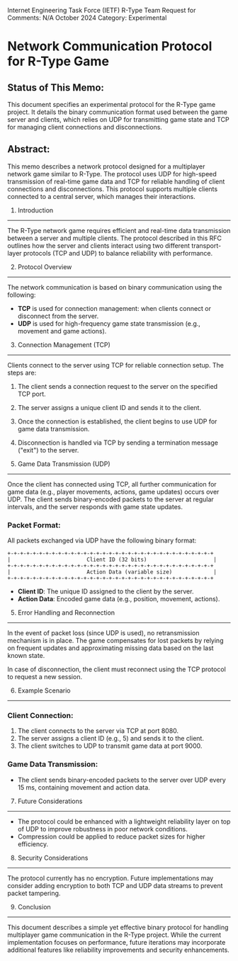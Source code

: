 
Internet Engineering Task Force (IETF)                              R-Type Team
Request for Comments: N/A                                             October 2024
Category: Experimental

Network Communication Protocol for R-Type Game
================================================

Status of This Memo:
-------------------
This document specifies an experimental protocol for the R-Type game project. It
details the binary communication format used between the game server and clients,
which relies on UDP for transmitting game state and TCP for managing client
connections and disconnections.

Abstract:
---------
This memo describes a network protocol designed for a multiplayer network game
similar to R-Type. The protocol uses UDP for high-speed transmission of real-time
game data and TCP for reliable handling of client connections and disconnections.
This protocol supports multiple clients connected to a central server, which manages
their interactions.

1. Introduction
---------------
The R-Type network game requires efficient and real-time data transmission between
a server and multiple clients. The protocol described in this RFC outlines how the
server and clients interact using two different transport-layer protocols (TCP and
UDP) to balance reliability with performance.

2. Protocol Overview
---------------------
The network communication is based on binary communication using the following:
- **TCP** is used for connection management: when clients connect or disconnect
  from the server.
- **UDP** is used for high-frequency game state transmission (e.g., movement and
  game actions).

3. Connection Management (TCP)
-------------------------------
Clients connect to the server using TCP for reliable connection setup. The steps are:
1. The client sends a connection request to the server on the specified TCP port.
2. The server assigns a unique client ID and sends it to the client.
3. Once the connection is established, the client begins to use UDP for game data
   transmission.
4. Disconnection is handled via TCP by sending a termination message ("exit") to
   the server.

4. Game Data Transmission (UDP)
-------------------------------
Once the client has connected using TCP, all further communication for game data
(e.g., player movements, actions, game updates) occurs over UDP. The client sends
binary-encoded packets to the server at regular intervals, and the server responds
with game state updates.

### Packet Format:
All packets exchanged via UDP have the following binary format:

```
+-+-+-+-+-+-+-+-+-+-+-+-+-+-+-+-+-+-+-+-+-+-+-+-+-+-+-+-+-+-+-+-+
|                        Client ID (32 bits)                     |
+-+-+-+-+-+-+-+-+-+-+-+-+-+-+-+-+-+-+-+-+-+-+-+-+-+-+-+-+-+-+-+-+
|                        Action Data (variable size)             |
+-+-+-+-+-+-+-+-+-+-+-+-+-+-+-+-+-+-+-+-+-+-+-+-+-+-+-+-+-+-+-+-+
```

- **Client ID**: The unique ID assigned to the client by the server.
- **Action Data**: Encoded game data (e.g., position, movement, actions).

5. Error Handling and Reconnection
----------------------------------
In the event of packet loss (since UDP is used), no retransmission mechanism is
in place. The game compensates for lost packets by relying on frequent updates
and approximating missing data based on the last known state.

In case of disconnection, the client must reconnect using the TCP protocol to
request a new session.

6. Example Scenario
-------------------
### Client Connection:
1. The client connects to the server via TCP at port 8080.
2. The server assigns a client ID (e.g., 5) and sends it to the client.
3. The client switches to UDP to transmit game data at port 9000.

### Game Data Transmission:
- The client sends binary-encoded packets to the server over UDP every 15 ms,
  containing movement and action data.

7. Future Considerations
------------------------
- The protocol could be enhanced with a lightweight reliability layer on top of
  UDP to improve robustness in poor network conditions.
- Compression could be applied to reduce packet sizes for higher efficiency.

8. Security Considerations
--------------------------
The protocol currently has no encryption. Future implementations may consider
adding encryption to both TCP and UDP data streams to prevent packet tampering.

9. Conclusion
-------------
This document describes a simple yet effective binary protocol for handling
multiplayer game communication in the R-Type project. While the current
implementation focuses on performance, future iterations may incorporate
additional features like reliability improvements and security enhancements.
